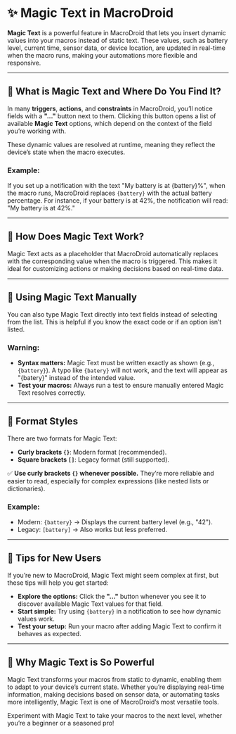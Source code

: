 # ✨ Magic Text in MacroDroid

**Magic Text** is a powerful feature in MacroDroid that lets you insert dynamic values into your macros instead of static text. These values, such as battery level, current time, sensor data, or device location, are updated in real-time when the macro runs, making your automations more flexible and responsive.

---

## 🔹 What is Magic Text and Where Do You Find It?

In many **triggers**, **actions**, and **constraints** in MacroDroid, you’ll notice fields with a **"..."** button next to them. Clicking this button opens a list of available **Magic Text** options, which depend on the context of the field you’re working with.

These dynamic values are resolved at runtime, meaning they reflect the device’s state when the macro executes.

### Example:
If you set up a notification with the text "My battery is at {battery}%", when the macro runs, MacroDroid replaces `{battery}` with the actual battery percentage. For instance, if your battery is at 42%, the notification will read: "My battery is at 42%."

---

## 🔹 How Does Magic Text Work?

Magic Text acts as a placeholder that MacroDroid automatically replaces with the corresponding value when the macro is triggered. This makes it ideal for customizing actions or making decisions based on real-time data.

---

## 🔹 Using Magic Text Manually

You can also type Magic Text directly into text fields instead of selecting from the list. This is helpful if you know the exact code or if an option isn’t listed.

### Warning:
- **Syntax matters:** Magic Text must be written exactly as shown (e.g., `{battery}`). A typo like `{batery}` will not work, and the text will appear as "{batery}" instead of the intended value.
- **Test your macros:** Always run a test to ensure manually entered Magic Text resolves correctly.

---

## 🔹 Format Styles

There are two formats for Magic Text:

- **Curly brackets `{}`**: Modern format (recommended).  
- **Square brackets `[]`**: Legacy format (still supported).

✅ **Use curly brackets `{}` whenever possible.** They’re more reliable and easier to read, especially for complex expressions (like nested lists or dictionaries).

### Example:
- Modern: `{battery}` → Displays the current battery level (e.g., "42").
- Legacy: `[battery]` → Also works but less preferred.

---

## 🔹 Tips for New Users

If you’re new to MacroDroid, Magic Text might seem complex at first, but these tips will help you get started:

- **Explore the options:** Click the **"..."** button whenever you see it to discover available Magic Text values for that field.
- **Start simple:** Try using `{battery}` in a notification to see how dynamic values work.
- **Test your setup:** Run your macro after adding Magic Text to confirm it behaves as expected.

---

## 🔹 Why Magic Text is So Powerful

Magic Text transforms your macros from static to dynamic, enabling them to adapt to your device’s current state. Whether you’re displaying real-time information, making decisions based on sensor data, or automating tasks more intelligently, Magic Text is one of MacroDroid’s most versatile tools.

Experiment with Magic Text to take your macros to the next level, whether you’re a beginner or a seasoned pro!